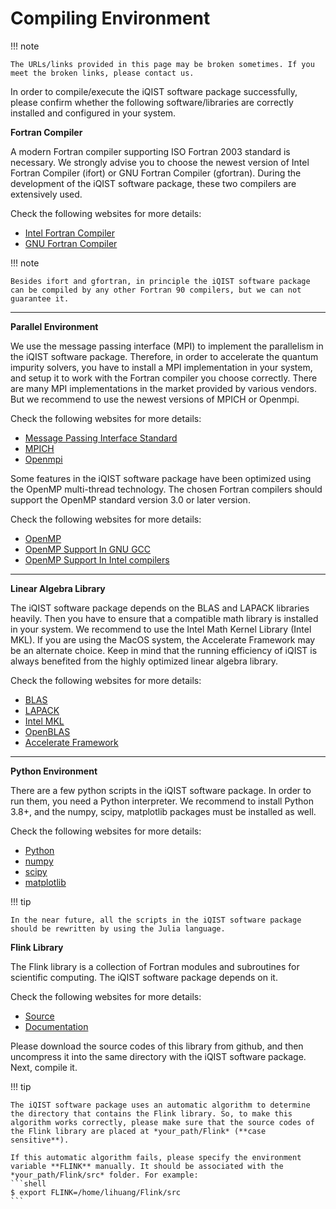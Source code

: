 # Compiling Environment

!!! note

    The URLs/links provided in this page may be broken sometimes. If you meet the broken links, please contact us.

In order to compile/execute the iQIST software package successfully, please confirm whether the following software/libraries are correctly installed and configured in your system.

**Fortran Compiler**

A modern Fortran compiler supporting ISO Fortran 2003 standard is necessary. We strongly advise you to choose the newest version of Intel Fortran Compiler (ifort) or GNU Fortran Compiler (gfortran). During the development of the iQIST software package, these two compilers are extensively used.

Check the following websites for more details:

* [Intel Fortran Compiler](https://software.intel.com/en-us/fortran-compilers)
* [GNU Fortran Compiler](http://gcc.gnu.org/fortran/)

!!! note

    Besides ifort and gfortran, in principle the iQIST software package can be compiled by any other Fortran 90 compilers, but we can not guarantee it.

---

**Parallel Environment**

We use the message passing interface (MPI) to implement the parallelism in the iQIST software package. Therefore, in order to accelerate the quantum impurity solvers, you have to install a MPI implementation in your system, and setup it to work with the Fortran compiler you choose correctly. There are many MPI implementations in the market provided by various vendors. But we recommend to use the newest versions of MPICH or Openmpi.

Check the following websites for more details:

* [Message Passing Interface Standard](http://mpi-forum.org)
* [MPICH](http://www.mpich.org)
* [Openmpi](http://www.open-mpi.org)

Some features in the iQIST software package have been optimized using the OpenMP multi-thread technology. The chosen Fortran compilers should support the OpenMP standard version 3.0 or later version.

Check the following websites for more details:

* [OpenMP](http://openmp.org/wp/)
* [OpenMP Support In GNU GCC](https://gcc.gnu.org/projects/gomp/)
* [OpenMP Support In Intel compilers](https://software.intel.com/en-us/intel-parallel-studio-xe/details)

---

**Linear Algebra Library**

The iQIST software package depends on the BLAS and LAPACK libraries heavily. Then you have to ensure that a compatible math library is installed in your system. We recommend to use the Intel Math Kernel Library (Intel MKL). If you are using the MacOS system, the Accelerate Framework may be an alternate choice. Keep in mind that the running efficiency of iQIST is always benefited from the highly optimized linear algebra library.

Check the following websites for more details:

* [BLAS](http://www.netlib.org/blas/)
* [LAPACK](http://www.netlib.org/lapack/)
* [Intel MKL](https://software.intel.com/en-us/intel-mkl/)
* [OpenBLAS](http://www.openblas.net)
* [Accelerate Framework](https://developer.apple.com/library/mac/documentation/Performance/Conceptual/vecLib/index.html)

---

**Python Environment**

There are a few python scripts in the iQIST software package. In order to run them, you need a Python interpreter. We recommend to install Python 3.8+, and the numpy, scipy, matplotlib packages must be installed as well.

Check the following websites for more details:

* [Python](https://www.python.org)
* [numpy](http://www.numpy.org)
* [scipy](http://www.scipy.org)
* [matplotlib](http://matplotlib.org)

!!! tip

    In the near future, all the scripts in the iQIST software package should be rewritten by using the Julia language.

**Flink Library**

The Flink library is a collection of Fortran modules and subroutines for scientific computing. The iQIST software package depends on it.

Check the following websites for more details:

* [Source](https://github.com/huangli712/Flink)
* [Documentation](https://huangli712.github.io/projects/flink/index.html)

Please download the source codes of this library from github, and then uncompress it into the same directory with the iQIST software package. Next, compile it.

!!! tip

    The iQIST software package uses an automatic algorithm to determine the directory that contains the Flink library. So, to make this algorithm works correctly, please make sure that the source codes of the Flink library are placed at *your_path/Flink* (**case sensitive**).

    If this automatic algorithm fails, please specify the environment variable **FLINK** manually. It should be associated with the *your_path/Flink/src* folder. For example:
    ```shell
    $ export FLINK=/home/lihuang/Flink/src
    ```
